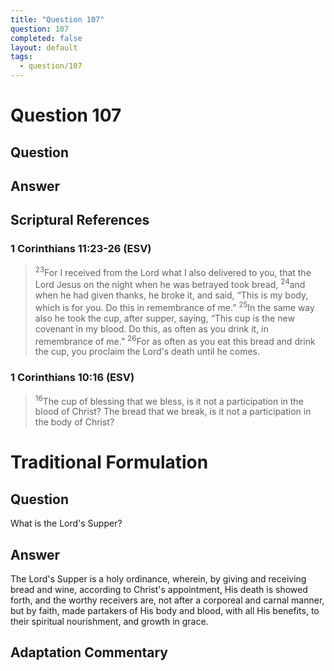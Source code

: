 ```yaml
---
title: "Question 107"
question: 107
completed: false
layout: default
tags:
  - question/107
---
```

# Question 107

## Question


## Answer


## Scriptural References
### 1 Corinthians 11:23-26 (ESV)
> <sup>23</sup>For I received from the Lord what I also delivered to you, that the Lord Jesus on the night when he was betrayed took bread,
> <sup>24</sup>and when he had given thanks, he broke it, and said, “This is my body, which is for you. Do this in remembrance of me.”
> <sup>25</sup>In the same way also he took the cup, after supper, saying, “This cup is the new covenant in my blood. Do this, as often as you drink it, in remembrance of me.”
> <sup>26</sup>For as often as you eat this bread and drink the cup, you proclaim the Lord's death until he comes.

### 1 Corinthians 10:16 (ESV)
> <sup>16</sup>The cup of blessing that we bless, is it not a participation in the blood of Christ? The bread that we break, is it not a participation in the body of Christ?

# Traditional Formulation
## Question
What is the Lord's Supper?

## Answer
The Lord's Supper is a holy ordinance, wherein, by giving and receiving bread and wine, according to Christ's appointment, His death is showed forth, and the worthy receivers are, not after a corporeal and carnal manner, but by faith, made partakers of His body and blood, with all His benefits, to their spiritual nourishment, and growth in grace.

## Adaptation Commentary
